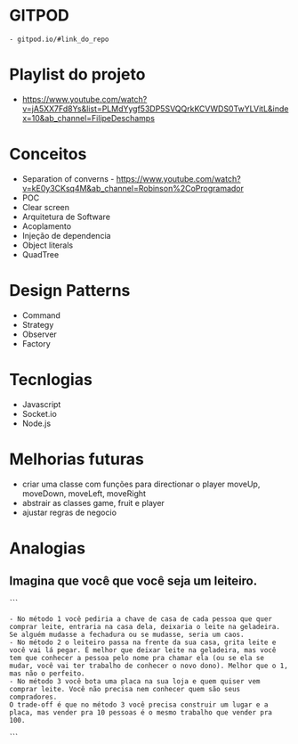 # GITPOD

    - gitpod.io/#link_do_repo

# Playlist do projeto

- https://www.youtube.com/watch?v=jA5XX7Fd8Ys&list=PLMdYygf53DP5SVQQrkKCVWDS0TwYLVitL&index=10&ab_channel=FilipeDeschamps

# Conceitos

- Separation of converns - https://www.youtube.com/watch?v=kE0y3CKsq4M&ab_channel=Robinson%2CoProgramador
- POC
- Clear screen
- Arquitetura de Software
- Acoplamento
- Injeção de dependencia
- Object literals
- QuadTree

# Design Patterns

- Command
- Strategy
- Observer
- Factory

# Tecnlogias

- Javascript
- Socket.io
- Node.js

# Melhorias futuras

- criar uma classe com funções para directionar o player moveUp, moveDown, moveLeft, moveRight
- abstrair as classes game, fruit e player
- ajustar regras de negocio

# Analogias

## Imagina que você que você seja um leiteiro.

ˋˋˋ

    - No método 1 você pediria a chave de casa de cada pessoa que quer comprar leite, entraria na casa dela, deixaria o leite na geladeira. Se alguém mudasse a fechadura ou se mudasse, seria um caos.
    - No método 2 o leiteiro passa na frente da sua casa, grita leite e você vai lá pegar. É melhor que deixar leite na geladeira, mas você tem que conhecer a pessoa pelo nome pra chamar ela (ou se ela se mudar, você vai ter trabalho de conhecer o novo dono). Melhor que o 1, mas não o perfeito.
    - No método 3 você bota uma placa na sua loja e quem quiser vem comprar leite. Você não precisa nem conhecer quem são seus compradores.
    O trade-off é que no método 3 você precisa construir um lugar e a placa, mas vender pra 10 pessoas é o mesmo trabalho que vender pra 100.

ˋˋˋ
